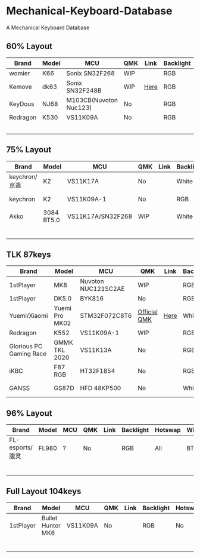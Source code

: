 # Mechanical-Keyboard-Database

A Mechanical Keyboard Database



## 60% Layout

| Brand    | Model | MCU                    | QMK  | Link                                                         | Backlight | Hotswap | Wireless     |
| -------- | ----- | ---------------------- | ---- | ------------------------------------------------------------ | --------- | ------- | ------------ |
| womier   | K66   | Sonix SN32F268         | WIP  |                                                              | RGB       | all     | No           |
| Kemove   | dk63  | Sonix SN32F248B        | WIP  | [Here](https://github.com/qmk/qmk_firmware/tree/master/keyboards/xiaomi/mk02) | RGB       | all     | Yes          |
| KeyDous  | NJ68  | M103CB(Nuvoton Nuc123) | No   |                                                              | RGB       | all     | Bluetooth    |
| Redragon | K530  | VS11K09A               | No   |                                                              | RGB       | all     | Bluetooth5.0 |
|          |       |                        |      |                                                              |           |         |              |
|          |       |                        |      |                                                              |           |         |              |
|          |       |                        |      |                                                              |           |         |              |
|          |       |                        |      |                                                              |           |         |              |
|          |       |                        |      |                                                              |           |         |              |

## 75% Layout

| Brand         | Model      | MCU               | QMK  | Link | Backlight | Hotswap | Wireless      |
| ------------- | ---------- | ----------------- | ---- | ---- | --------- | ------- | ------------- |
| keychron/京造 | K2         | VS11K17A          | No   |      | White     | No      | Bluetooth 5.1 |
| keychron      | K2         | VS11K09A-1        | No   |      | RGB       | No      | Bluetooth 5.1 |
| Akko          | 3084 BT5.0 | VS11K17A/SN32F268 | WIP  |      | White     | No      | Bluetooth 5.0 |
|               |            |                   |      |      |           |         |               |
|               |            |                   |      |      |           |         |               |
|               |            |                   |      |      |           |         |               |
|               |            |                   |      |      |           |         |               |
|               |            |                   |      |      |           |         |               |
|               |            |                   |      |      |           |         |               |

## TLK 87keys

| Brand        | Model          | MCU                 | QMK                                                  | Link                                                         | Backlight | Hotswap | Wireless |
| ------------ | -------------- | ------------------- | ---------------------------------------------------- | ------------------------------------------------------------ | --------- | ------- | -------- |
| 1stPlayer    | MK8            | Nuvoton NUC121SC2AE | WIP                                                  |                                                              | RGB       | 13key   | No       |
| 1stPlayer    | DK5.0          | BYK816              | No                                                   |                                                              | RGB       | No      | No       |
| Yuemi/Xiaomi | Yuemi Pro MK02 | STM32F072C8T6       | [Official QMK](https://github.com/qmk/qmk_firmware/) | [Here](https://github.com/qmk/qmk_firmware/tree/master/keyboards/xiaomi/mk02) | White | No | No |
| Redragon     | K552           | VS11K09A-1          | WIP                                                  |                                                              | RGB       | Yes     | No       |
| Glorious PC Gaming Race | GMMK TKL 2020  | VS11K13A            | No                                                   |                                                              | RGB       | Yes     | No       |
| iKBC | F87 RGB | HT32F1854 | No | | RGB | No | No |
| GANSS | GS87D | HFD 48KP500 | No | | White | No | Bluetooth 3.0 |

## 96% Layout

| Brand           | Model | MCU  | QMK  | Link | Backlight | Hotswap | Wireless |
| --------------- | ----- | ---- | ---- | ---- | --------- | ------- | -------- |
| FL-esports/腹灵 | FL980 | ?    | No   |      | RGB       | All     | BT&2.4G  |
|                 |       |      |      |      |           |         |          |
|                 |       |      |      |      |           |         |          |
|                 |       |      |      |      |           |         |          |
|                 |       |      |      |      |           |         |          |
|                 |       |      |      |      |           |         |          |
|                 |       |      |      |      |           |         |          |

## Full Layout 104keys

| Brand     | Model             | MCU      | QMK  | Link | Backlight | Hotswap | Wireless |
| --------- | ----------------- | -------- | ---- | ---- | --------- | ------- | -------- |
| 1stPlayer | Bullet Hunter MK6 | VS11K09A | No   |      | RGB       | No      | No       |
|           |                   |          |      |      |           |         |          |
|           |                   |          |      |      |           |         |          |
|           |                   |          |      |      |           |         |          |
|           |                   |          |      |      |           |         |          |
|           |                   |          |      |      |           |         |          |
|           |                   |          |      |      |           |         |          |